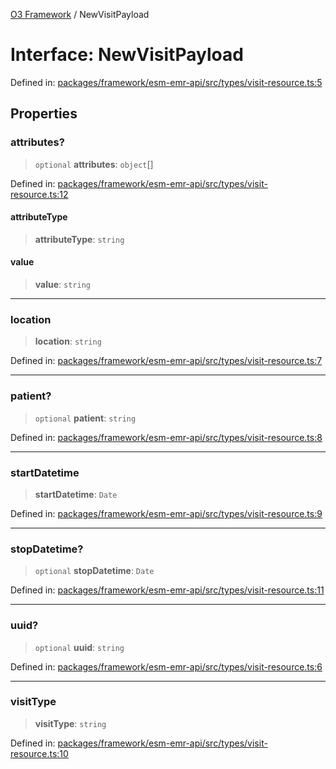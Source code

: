 [O3 Framework](../API.md) / NewVisitPayload

# Interface: NewVisitPayload

Defined in: [packages/framework/esm-emr-api/src/types/visit-resource.ts:5](https://github.com/habeshabro/openmrs-esm-core/blob/main/packages/framework/esm-emr-api/src/types/visit-resource.ts#L5)

## Properties

### attributes?

> `optional` **attributes**: `object`[]

Defined in: [packages/framework/esm-emr-api/src/types/visit-resource.ts:12](https://github.com/habeshabro/openmrs-esm-core/blob/main/packages/framework/esm-emr-api/src/types/visit-resource.ts#L12)

#### attributeType

> **attributeType**: `string`

#### value

> **value**: `string`

***

### location

> **location**: `string`

Defined in: [packages/framework/esm-emr-api/src/types/visit-resource.ts:7](https://github.com/habeshabro/openmrs-esm-core/blob/main/packages/framework/esm-emr-api/src/types/visit-resource.ts#L7)

***

### patient?

> `optional` **patient**: `string`

Defined in: [packages/framework/esm-emr-api/src/types/visit-resource.ts:8](https://github.com/habeshabro/openmrs-esm-core/blob/main/packages/framework/esm-emr-api/src/types/visit-resource.ts#L8)

***

### startDatetime

> **startDatetime**: `Date`

Defined in: [packages/framework/esm-emr-api/src/types/visit-resource.ts:9](https://github.com/habeshabro/openmrs-esm-core/blob/main/packages/framework/esm-emr-api/src/types/visit-resource.ts#L9)

***

### stopDatetime?

> `optional` **stopDatetime**: `Date`

Defined in: [packages/framework/esm-emr-api/src/types/visit-resource.ts:11](https://github.com/habeshabro/openmrs-esm-core/blob/main/packages/framework/esm-emr-api/src/types/visit-resource.ts#L11)

***

### uuid?

> `optional` **uuid**: `string`

Defined in: [packages/framework/esm-emr-api/src/types/visit-resource.ts:6](https://github.com/habeshabro/openmrs-esm-core/blob/main/packages/framework/esm-emr-api/src/types/visit-resource.ts#L6)

***

### visitType

> **visitType**: `string`

Defined in: [packages/framework/esm-emr-api/src/types/visit-resource.ts:10](https://github.com/habeshabro/openmrs-esm-core/blob/main/packages/framework/esm-emr-api/src/types/visit-resource.ts#L10)
